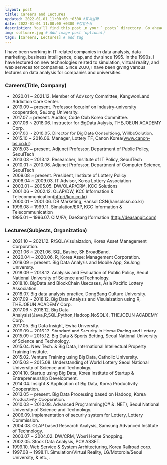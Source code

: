 ```yaml
---
layout: post
title: Careers and Lectures
updated: 2022-01-01 11:00:00 +0300 #표시날짜
date: 2022-01-01 11:00:00 +0300 #정렬순서
description: You’ll find this post in your `_posts` directory. Go ahead and edit it and re-build the site to see your changes. # Add post description (optional)
img: software.jpg # Add image post (optional)
tags: [Careers, Lectures] # add tag
---
```

I have been working in IT-related companies in data analysis, data marketing, business intelligence, olap, and dw since 1995. In the 1990s. I have lectured on new technologies related to simulation, virtual reality, and web services for companies. Since 2000, I have been giving various lectures on data analysis for companies and universities.

### Careers(Title, Company)
* 2020.01 ~ 2021.12\. Member of Advisory Committee, 	KangwonLand Addiction Care Center.
* 2019.09 ~ present\. Professor focusinf on industry-university cooperation, SeJong University.
* 2017.07 ~ present\. Auditor, Code Club Korea Committee.
* 2017.06 ~ 2018.06\. Instructor for BigData Aalysis, THEJOEUN ACADEMY Corp.
* 2017.06 ~ 2018.05\. Director for Big Data Consultiong, WillbeSolution.
* 2015.10 ~ 2016.06\. Manager, Lottery TF, Canon Korea(www.canon-bs.co.kr) 
* 2015.03 ~ present\. Adjunct Professor, Department of Public Policy, SeoulTech 
* 2013.03 ~ 2013.12\. Researcher, Institute of IT Policy, SeoulTech
* 2010.01 ~ 2010.06\. Adjunct Professor, Department of Computer Science, SeoulTech 
* 2009.08 ~ present\. President, Institute of Lottery Policy
* 2006.04 ~ 2009.03\. IT Advisor, Korea Lottery Association 
* 2003.01 ~ 2005.05\. DW/OLAP/CRM, KCC Solutions
* 2001.06 ~ 2002.12\. OLAP/DW, KCC Information & Telecommunication(http://kcc.co.kr) 
* 2000.01 ~ 2001.06\. DB Marketing, Hansol CSN(hansolcsn.co.kr)
* 1996.08 ~ 1999.11\. Simulation/ERP, KCC Information & Telecommunication 
* 1995.01 ~ 1996.07\. CIM/FA, DaeSang Iformation (http://deasangit.com)

### Lectures(Subjects, Organization)
* 2021.10 ~ 2021.12\. R/SQL/Visulaization, Korea Asset Management Corporation.
* 2021.06 ~ 2021.06\. SQL Basinc, SK BroadBand.
* 2020.04 ~ 2020.06\. R, Korea Asset Management Corporation.
* 2019.09 ~ present\. Big Data Analysis and Mobile App, SeJong University.
* 2018.09 ~ 2018.12\. Analyisis and Evaluation of Public Policy, Seoul National University of Science and Technology.
* 2018.10\.           BigData and BlockChain Usecases, Asia Pacific Lottery Association.
* 2018.07\.	          Big data analysis practice, DongBang Culture University.
* 2017.09 ~ 2018.12\. Big Data Analysis and Visulaization using R, THEJOEUN ACADEMY Corp.
* 2017.06 ~ 2018.12\. Big Data Analysis((Java,R,SQL,Python,Hadoop,NoSQL)), THEJOEUN ACADEMY Corp.
* 2017.05.  	      Big Data Insight, Ewha University.
* 2016.09 ~ 2016.12\. Standard and Security in Horse Racing and Lottery 
* 2015.09 ~ 2015.12\. Big Data & Sports Betting, Seoul National University of Science and Technology.
* 2015.04\.           New Tech. & Big Data, International Intellectual Property Training Institute. 
* 2015.02\.	          Venture Training using Big Data, Catholic University.
* 2015.03 ~ 2015.08\. Understanding of World Lottery Seoul National University of Science and Technology.
* 2014.10\.           Startup using Big Data, Korea Institute of Startup & Entrepreneurship Development.
* 2014.04\.           Insight & Application of Big Data, Korea Productivity Cooperation.
* 2013.05 ~ present\. Big Data Processing based on Hadoop, Korea Productivity Cooperation.
* 2010.03 ~ 2010.08\. Advanced Programming(C# & .NET), Seoul National University of Science and Technology.
* 2006.09\.           Implementation of security system for Lottery, Lottery Commission.
* 2004.08\.           OLAP based Research Analysis, Samsung Advanced Institute of Technology.
* 2003.07 ~ 2004.02\. DW/CRM, Woori Home Shopping.
* 2002.05\.           Stock Data Analysis, PCA ASSET.
* 1999.10\.           Web Service & System Architecturing, Korea Railroad corp.
* 1997.08 ~ 1998.11\. Simulation/Virtual Reality, LG/Motorola/Seoul University, & etc.,.